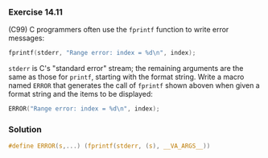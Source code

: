 ### Exercise 14.11

(C99) C programmers often use the `fprintf` function to write error messages:

```c
fprintf(stderr, "Range error: index = %d\n", index);
```

`stderr` is C's "standard error" stream; the remaining arguments are the same as
those for `printf`, starting with the format string. Write a macro named `ERROR`
that generates the call of `fprintf` shown aboven when given a format string and
the items to be displayed:

```c
ERROR("Range error: index = %d\n", index);
```

### Solution

```c
#define ERROR(s,...) (fprintf(stderr, (s), __VA_ARGS__))
```
